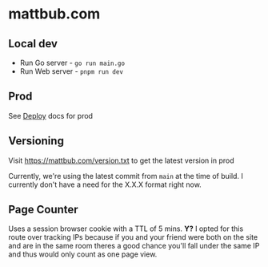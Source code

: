 # mattbub.com

## Local dev

- Run Go server - `go run main.go`
- Run Web server - `pnpm run dev`

## Prod

See [Deploy](/Deploy.md) docs for prod

## Versioning

Visit https://mattbub.com/version.txt to get the latest version in prod

Currently, we're using the latest commit from `main` at the time of build. I currently don't have a need for the X.X.X format right now.

## Page Counter

Uses a session browser cookie with a TTL of 5 mins. **Y?** I opted for this route over tracking IPs because if you and your friend were both on the site and are in the same room theres a good chance you'll fall under the same IP and thus would only count as one page view.
